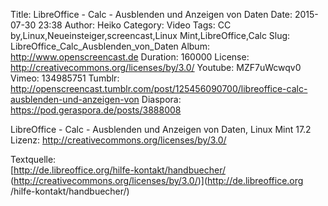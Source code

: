Title: LibreOffice - Calc - Ausblenden und Anzeigen von Daten
Date: 2015-07-30 23:38
Author: Heiko
Category: Video
Tags: CC by,Linux,Neueinsteiger,screencast,Linux Mint,LibreOffice,Calc
Slug: LibreOffice_Calc_Ausblenden_von_Daten
Album: http://www.openscreencast.de
Duration: 160000
License: http://creativecommons.org/licenses/by/3.0/
Youtube: MZF7uWcwqv0
Vimeo: 134985751
Tumblr: http://openscreencast.tumblr.com/post/125456090700/libreoffice-calc-ausblenden-und-anzeigen-von
Diaspora: https://pod.geraspora.de/posts/3888008

LibreOffice - Calc - Ausblenden und Anzeigen von Daten, Linux Mint 17.2  
Lizenz: <http://creativecommons.org/licenses/by/3.0/>  
  
Textquelle:  
[http://de.libreoffice.org/hilfe-kontakt/handbuecher/
(http://creativecommons.org/licenses/by/3.0/)](http://de.libreoffice.org
/hilfe-kontakt/handbuecher/)

